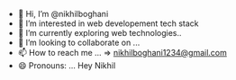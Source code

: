 - 👋 Hi, I’m @nikhilboghani
- 👀 I’m interested in web developement tech stack
- 🌱 I’m currently exploring web technologies..
- 💞️ I’m looking to collaborate on ...
- 📫 How to reach me ... => nikhilboghani1234@gmail.com
- 😄 Pronouns: ... Hey Nikhil


